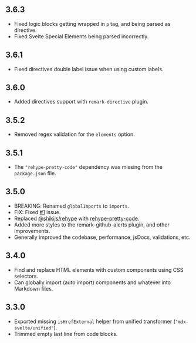 ## 3.6.3

-   Fixed logic blocks getting wrapped in `p` tag, and being parsed as directive.
-   Fixed Svelte Special Elements being parsed incorrectly.

## 3.6.1

-   Fixed directives double label issue when using custom labels.

## 3.6.0

-   Added directives support with `remark-directive` plugin.

## 3.5.2

-   Removed regex validation for the `elements` option.

## 3.5.1

-   The `"rehype-pretty-code"` dependency was missing from the `package.json` file.

## 3.5.0

-   BREAKING: Renamed `globalImports` to `imports`.
-   FIX: Fixed [#1](https://github.com/babakfp/mdx-svelte/issues/1) issue.
-   Replaced [@shikijs/rehype](https://npmjs.com/package/@shikijs/rehype) with [rehype-pretty-code](https://npmjs.com/package/rehype-pretty-code).
-   Added more styles to the remark-github-alerts plugin, and other improvements.
-   Generally improved the codebase, performance, jsDocs, validations, etc.

## 3.4.0

-   Find and replace HTML elements with custom components using CSS selectors.
-   Can globally import (auto import) components and whatever into Markdown files.

## 3.3.0

-   Exported missing `isHrefExternal` helper from unified transformer (`"mdx-svelte/unified"`).
-   Trimmed empty last line from code blocks.
